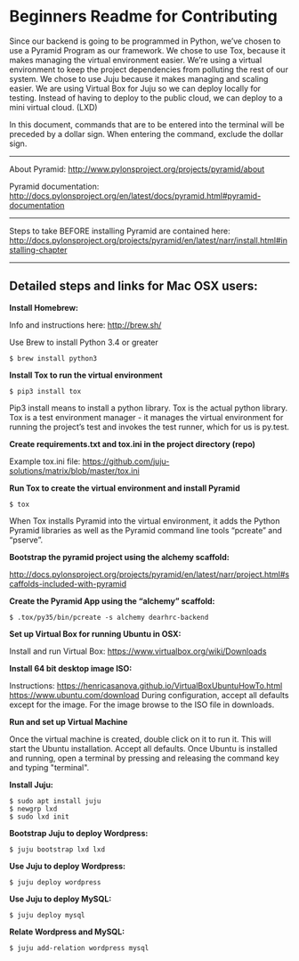 # Beginners Readme for Contributing

Since our backend is going to be programmed in Python, we’ve chosen to use a
Pyramid Program as our framework. We chose to use Tox, because it makes managing
the virtual environment easier. We’re using a virtual environment to keep the
project dependencies from polluting the rest of our system. We chose to use Juju
because it makes managing and scaling easier. We are using Virtual Box for Juju
so we can deploy locally for testing. Instead of having to deploy to the public
cloud, we can deploy to a mini virtual cloud. (LXD)

In this document, commands that are to be entered into the terminal will be preceded by a dollar sign. When entering the command, exclude the dollar sign. 

________________________________________________________________

About Pyramid: http://www.pylonsproject.org/projects/pyramid/about

Pyramid documentation:
http://docs.pylonsproject.org/en/latest/docs/pyramid.html#pyramid-documentation

________________________________________________________________

Steps to take BEFORE installing Pyramid are contained here:
http://docs.pylonsproject.org/projects/pyramid/en/latest/narr/install.html#installing-chapter

________________________________________________________________

## Detailed steps and links for Mac OSX users:

**Install Homebrew:**

Info and instructions here: http://brew.sh/

Use Brew to install Python 3.4 or greater

    $ brew install python3

**Install Tox to run the virtual environment**

    $ pip3 install tox

Pip3 install means to install a python library. Tox is the actual python library.
Tox is a test environment manager - it manages the virtual environment for
running the project’s test and invokes the test runner, which for us is py.test.

**Create requirements.txt and tox.ini in the project directory (repo)**

Example tox.ini file: https://github.com/juju-solutions/matrix/blob/master/tox.ini

**Run Tox to create the virtual environment and install Pyramid**

    $ tox

When Tox installs Pyramid into the virtual environment, it adds the Python
Pyramid libraries as well as the Pyramid command line tools “pcreate” and “pserve”.

**Bootstrap the pyramid project using the alchemy scaffold:**

http://docs.pylonsproject.org/projects/pyramid/en/latest/narr/project.html#scaffolds-included-with-pyramid

**Create the Pyramid App using the “alchemy” scaffold:**

    $ .tox/py35/bin/pcreate -s alchemy dearhrc-backend

**Set up Virtual Box for running Ubuntu in OSX:**

Install and run Virtual Box: https://www.virtualbox.org/wiki/Downloads

**Install 64 bit desktop image ISO:**

Instructions: https://henricasanova.github.io/VirtualBoxUbuntuHowTo.html
https://www.ubuntu.com/download During configuration, accept all defaults except
for the image. For the image browse to the ISO file in downloads.

**Run and set up Virtual Machine**

Once the virtual machine is created, double click on it to run it. This will start the Ubuntu installation. Accept all defaults. Once Ubuntu is installed and running, open a terminal by pressing and releasing the command key and typing "terminal".

**Install Juju:**

    $ sudo apt install juju
    $ newgrp lxd
    $ sudo lxd init

**Bootstrap Juju to deploy Wordpress:**

    $ juju bootstrap lxd lxd

**Use Juju to deploy Wordpress:**

    $ juju deploy wordpress

**Use Juju to deploy MySQL:**

    $ juju deploy mysql

**Relate Wordpress and MySQL:**

    $ juju add-relation wordpress mysql
